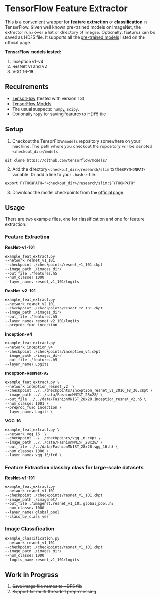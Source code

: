 # TensorFlow Feature Extractor

This is a convenient wrapper for **feature extraction** or **classification** in TensorFlow. Given well known pre-trained models on ImageNet, the extractor runs over a list or directory of images. Optionally, features can be saved as HDF5 file. It supports all the [pre-trained models](https://github.com/tensorflow/models/tree/master/research/slim#pre-trained-models) listed on the official page.

**TensorFlow models tested:**

1. Inception v1-v4
2. ResNet v1 and v2
3. VGG 16-19

## Requirements

* [TensorFlow](https://github.com/tensorflow) (tested with version 1.3)
* [TensorFlow Models](https://github.com/tensorflow/models/)
* The usual suspects: `numpy`, `scipy`. 
* Optionally `h5py` for saving features to HDF5 file


## Setup

1. Checkout the TensorFlow `models` repository somewhere on your machine. The path where you checkout the repository will be denoted `<checkout_dir>/models`

```
git clone https://github.com/tensorflow/models/
```  

2. Add the directory `<checkout_dir>/research/slim` to the`$PYTHONPATH` variable. Or add a line to your `.bashrc` file.

```
export PYTHONPATH="<checkout_dir>/research/slim:$PYTHONPATH"
```

3. Download the model checkpoints from the [official page](https://github.com/tensorflow/models/tree/master/research/slim#pre-trained-models).

## Usage

There are two example files, one for classification and one for feature extraction.

### Feature Extraction

**ResNet-v1-101**
```
example_feat_extract.py 
--network resnet_v1_101 
--checkpoint ./checkpoints/resnet_v1_101.ckpt 
--image_path ./images_dir/ 
--out_file ./features.h5
--num_classes 1000 
--layer_names resnet_v1_101/logits
```

**ResNet-v2-101**
```
example_feat_extract.py 
--network resnet_v2_101 
--checkpoint ./checkpoints/resnet_v2_101.ckpt 
--image_path ./images_dir/
--out_file ./features.h5 
--layer_names resnet_v2_101/logits 
--preproc_func inception
```

**Inception-v4**
```
example_feat_extract.py 
--network inception_v4 
--checkpoint ./checkpoints/inception_v4.ckpt 
--image_path ./images_dir/
--out_file ./features.h5 
--layer_names Logits
```

**Inception-ResNet-v2**
```  
example_feat_extract.py \
--network inception_resnet_v2  \
--checkpoint ../../checkpoints/inception_resnet_v2_2016_08_30.ckpt \
--image_path ../../data/FashionMNIST_28x28/ \
--out_file ../../data/FashionMNIST_28x28.inception_resnet_v2.h5 \
--num_classes 1001 \
--preproc_func inception \
--layer_names Logits \   
```   

**VGG-16**
```  
example_feat_extract.py \
--network vgg_16  \
--checkpoint ../../checkpoints/vgg_16.ckpt \
--image_path ../../data/FashionMNIST_28x28/ \
--out_file ../../data/FashionMNIST_28x28.vgg_16.h5 \
--num_classes 1000 \
--layer_names vgg_16/fc6 \  
```   

### Feature Extraction class by class for large-scale datasets
**ResNet-v1-101**
```
example_feat_extract.py 
--network resnet_v1_101 
--checkpoint ./checkpoints/resnet_v1_101.ckpt 
--image_path ./imagenet/ 
--out_file ./imagenet.resnet_v1_101.global_pool.h5
--num_classes 1000 
--layer_names global_pool
--class_by_class yes
```

### Image Classification

```
example_classification.py
--network resnet_v1_101 
--checkpoint ./checkpoints/resnet_v1_101.ckpt 
--image_path ./images_dir/
--num_classes 1000 
--logits_name resnet_v1_101/logits
```


## Work in Progress

1. ~~Save image file names to HDF5 file~~
2. ~~Support for multi-threaded preprocessing~~
